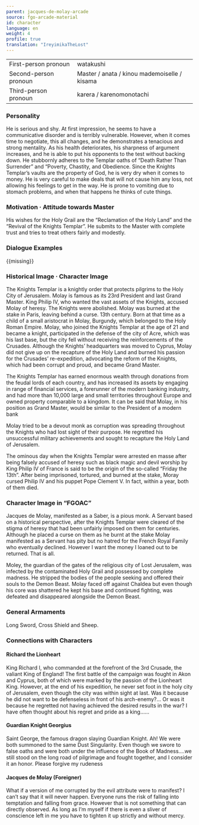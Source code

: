 ```yaml
---
parent: jacques-de-molay-arcade
source: fgo-arcade-material
id: character
language: en
weight: 4
profile: true
translation: "IreyimikaTheLost"
---
```


<table>
  <tr><td>First-person pronoun</td><td>watakushi</td></tr>
  <tr><td>Second-person pronoun</td><td>Master / anata / kinou mademoiselle / kisama</td></tr>
  <tr><td>Third-person pronoun</td><td>karera / karenomonotachi</td></tr>
</table>

### Personality

He is serious and shy. At first impression, he seems to have a communicative disorder and is terribly vulnerable. However, when it comes time to negotiate, this all changes, and he demonstrates a tenacious and strong mentality. As his health deteriorates, his sharpness of argument increases, and he is able to put his opponents to the test without backing down. He stubbornly adheres to the Templar oaths of “Death Rather Than Surrender” and “Poverty, Chastity, and Obedience. Since the Knights Templar’s vaults are the property of God, he is very dry when it comes to money. He is very careful to make deals that will not cause him any loss, not allowing his feelings to get in the way. He is prone to vomiting due to stomach problems, and when that happens he thinks of cute things.

### Motivation · Attitude towards Master

His wishes for the Holy Grail are the “Reclamation of the Holy Land” and the “Revival of the Knights Templar”. He submits to the Master with complete trust and tries to treat others fairly and modestly.

### Dialogue Examples

{{missing}}

### Historical Image · Character Image

The Knights Templar is a knightly order that protects pilgrims to the Holy City of Jerusalem. Molay is famous as its 23rd President and last Grand Master. King Philip IV, who wanted the vast assets of the Knights, accused Molay of heresy. The Knights were abolished. Molay was burned at the stake in Paris, leaving behind a curse.
13th century. Born at that time as a child of a small aristocrat in Molay, Burgundy, which belonged to the Holy Roman Empire.
Molay, who joined the Knights Templar at the age of 21 and became a knight, participated in the defense of the city of Acre, which was his last base, but the city fell without receiving the reinforcements of the Crusades.
Although the Knights’ headquarters was moved to Cyprus, Molay did not give up on the recapture of the Holy Land and burned his passion for the Crusades’ re-expedition, advocating the reform of the Knights, which had been corrupt and proud, and became Grand Master.

The Knights Templar has earned enormous wealth through donations from the feudal lords of each country, and has increased its assets by engaging in range of financial services, a forerunner of the modern banking industry, and had more than 10,000 large and small territories throughout Europe and owned property comparable to a kingdom. It can be said that Molay, in his position as Grand Master, would be similar to the President of a modern bank

Molay tried to be a devout monk as corruption was spreading throughout the Knights who had lost sight of their purpose. He regretted his unsuccessful military achievements and sought to recapture the Holy Land of Jerusalem.

The ominous day when the Knights Templar were arrested en masse after being falsely accused of heresy such as black magic and devil worship by King Philip IV of France is said to be the origin of the so-called “Friday the 13th”. After being imprisoned, tortured, and burned at the stake, Moray cursed Philip IV and his puppet Pope Clement V. In fact, within a year, both of them died.

### Character Image in “FGOAC”

Jacques de Molay, manifested as a Saber, is a pious monk. A Servant based on a historical perspective, after the Knights Templar were cleared of the stigma of heresy that had been unfairly imposed on them for centuries. Although he placed a curse on them as he burnt at the stake Molay manifested as a Servant has pity but no hatred for the French Royal Family who eventually declined.
However I want the money I loaned out to be returned. That is all.

Moley, the guardian of the gates of the religious city of Lost Jerusalem, was infected by the contaminated Holy Grail and possessed by complete madness. He stripped the bodies of the people seeking and offered their souls to the Demon Beast. Molay faced off against Chaldea but even though his core was shattered he kept his base and continued fighting, was defeated and disappeared alongside the Demon Beast.

### General Armaments

Long Sword, Cross Shield and Sheep.

### Connections with Characters

#### Richard the Lionheart

King Richard I, who commanded at the forefront of the 3rd Crusade, the valiant King of England! The first battle of the campaign was fought in Akon and Cyprus, both of which were marked by the passion of the Lionheart King. However, at the end of his expedition, he never set foot in the holy city of Jerusalem, even though the city was within sight at last. Was it because he did not want to be defenseless in front of his arch-enemy?… Or was it because he regretted not having achieved the desired results in the war? I have often thought about his regret and pride as a king……

#### Guardian Knight Georgius

Saint George, the famous dragon slaying Guardian Knight. Ah! We were both summoned to the same Dust Singularity. Even though we swore to false oaths and were both under the influence of the Book of Madness….we still stood on the long road of pilgrimage and fought together, and I consider it an honor. Please forgive my rudeness

#### Jacques de Molay (Foreigner)

What if a version of me corrupted by the evil attribute were to manifest? I can’t say that it will never happen. Everyone runs the risk of falling into temptation and falling from grace. However that is not something that can directly observed. As long as I’m myself if there is even a sliver of conscience left in me you have to tighten it up strictly and without mercy.
